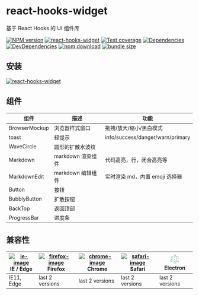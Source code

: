 # react-hooks-widget

基于 React Hooks 的 UI 组件库

[![NPM version][npm-image]][npm-url] [![react-hooks-widget](https://img.shields.io/badge/docs%20by-react--hooks--widget-blue?style=flat-square)](https://github.com/monako97/react-hooks-widget) [![Test coverage][coveralls-image]][coveralls-url] [![Dependencies][david-image]][david-url] [![DevDependencies][david-dev-image]][david-dev-url] [![npm download][download-image]][download-url] [![bundle size][bundlephobia-image]][bundlephobia-url]

[npm-image]: http://img.shields.io/npm/v/react-hooks-widget.svg?logo=npm&style=flat-square
[npm-url]: http://npmjs.org/package/react-hooks-widget
[coveralls-image]: https://img.shields.io/codecov/c/github/monako97/react-hooks-widget?logo=coveralls&style=flat-square
[coveralls-url]: https://coveralls.io/r/monako97/react-hooks-widget?branch=main
[david-url]: https://david-dm.org/monako97/react-hooks-widget
[david-image]: https://david-dm.org/monako97/react-hooks-widget/status.svg?style=flat-square
[david-dev-url]: https://david-dm.org/monako97/react-hooks-widget?type=dev&style=flat-square
[david-dev-image]: https://david-dm.org/monako97/react-hooks-widget/dev-status.svg?style=flat-square
[download-image]: https://img.shields.io/npm/dm/react-hooks-widget.svg?logo=docusign&style=flat-square
[download-url]: https://npmjs.org/package/react-hooks-widget
[bundlephobia-url]: https://bundlephobia.com/result?p=react-hooks-widget
[bundlephobia-image]: https://badgen.net/bundlephobia/minzip/react-hooks-widget?style=flat-square

## 安装

[![react-hooks-widget](https://nodei.co/npm/react-hooks-widget.png)](https://npmjs.org/package/react-hooks-widget)

## 组件

| 组件          | 描述              | 功能                             |
| ------------- | ----------------- | -------------------------------- |
| BrowserMockup | 浏览器样式窗口    | 拖拽/放大/缩小/黑白模式          |
| toast         | 轻提示            | info/success/danger/warn/primary |
| WaveCircle    | 圆形的扩散水波纹  |                                  |
| Markdown      | markdown 渲染组件 | 代码高亮，行，闭合高亮等         |
| MarkdownEdit  | markdown 编辑组件 | 实时渲染 md，内置 emoji 选择器   |
| Button        | 按钮              |                                  |
| BubblyButton  | 扩散按钮          |                                  |
| BackTop       | 返回顶部          |                                  |
| ProgressBar   | 进度条            |                                  |

## 兼容性

| [![ie-image](https://raw.githubusercontent.com/alrra/browser-logos/master/src/edge/edge_24x24.png)](http://godban.github.io/browsers-support-badges/)<br>IE / Edge | [![firefox-image](https://raw.githubusercontent.com/alrra/browser-logos/master/src/firefox/firefox_24x24.png)](http://godban.github.io/browsers-support-badges/)<br>Firefox | [![chrome-image](https://raw.githubusercontent.com/alrra/browser-logos/master/src/chrome/chrome_24x24.png)](http://godban.github.io/browsers-support-badges/)<br>Chrome | [![safari-image](https://raw.githubusercontent.com/alrra/browser-logos/master/src/safari/safari_24x24.png)](http://godban.github.io/browsers-support-badges/)<br>Safari | [![electron-image](https://raw.githubusercontent.com/alrra/browser-logos/master/src/electron/electron_24x24.png)](http://godban.github.io/browsers-support-badges/)<br>Electron |
| --- | --- | --- | --- | --- |
| IE11, Edge | last 2 versions | last 2 versions | last 2 versions | last 2 versions |
